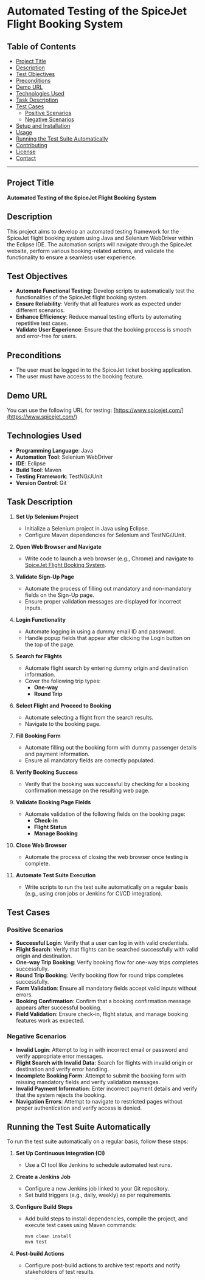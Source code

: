 # Automated Testing of the SpiceJet Flight Booking System

## Table of Contents
- [Project Title](#project-title)
- [Description](#description)
- [Test Objectives](#test-objectives)
- [Preconditions](#preconditions)
- [Demo URL](#demo-url)
- [Technologies Used](#technologies-used)
- [Task Description](#task-description)
- [Test Cases](#test-cases)
  - [Positive Scenarios](#positive-scenarios)
  - [Negative Scenarios](#negative-scenarios)
- [Setup and Installation](#setup-and-installation)
- [Usage](#usage)
- [Running the Test Suite Automatically](#running-the-test-suite-automatically)
- [Contributing](#contributing)
- [License](#license)
- [Contact](#contact)

---

## Project Title

**Automated Testing of the SpiceJet Flight Booking System**

## Description

This project aims to develop an automated testing framework for the SpiceJet flight booking system using Java and Selenium WebDriver within the Eclipse IDE. The automation scripts will navigate through the SpiceJet website, perform various booking-related actions, and validate the functionality to ensure a seamless user experience.

## Test Objectives

- **Automate Functional Testing**: Develop scripts to automatically test the functionalities of the SpiceJet flight booking system.
- **Ensure Reliability**: Verify that all features work as expected under different scenarios.
- **Enhance Efficiency**: Reduce manual testing efforts by automating repetitive test cases.
- **Validate User Experience**: Ensure that the booking process is smooth and error-free for users.

## Preconditions

- The user must be logged in to the SpiceJet ticket booking application.
- The user must have access to the booking feature.

## Demo URL

You can use the following URL for testing:
[https://www.spicejet.com/](https://www.spicejet.com/)

## Technologies Used

- **Programming Language**: Java
- **Automation Tool**: Selenium WebDriver
- **IDE**: Eclipse  
- **Build Tool**: Maven
- **Testing Framework**: TestNG/JUnit
- **Version Control**: Git

## Task Description

1. **Set Up Selenium Project**
   - Initialize a Selenium project in Java using Eclipse.
   - Configure Maven dependencies for Selenium and TestNG/JUnit.

2. **Open Web Browser and Navigate**
   - Write code to launch a web browser (e.g., Chrome) and navigate to [SpiceJet Flight Booking System](https://www.spicejet.com/).

3. **Validate Sign-Up Page**
   - Automate the process of filling out mandatory and non-mandatory fields on the Sign-Up page.
   - Ensure proper validation messages are displayed for incorrect inputs.

4. **Login Functionality**
   - Automate logging in using a dummy email ID and password.
   - Handle popup fields that appear after clicking the Login button on the top of the page.

5. **Search for Flights**
   - Automate flight search by entering dummy origin and destination information.
   - Cover the following trip types:
     - **One-way**
     - **Round Trip**

6. **Select Flight and Proceed to Booking**
   - Automate selecting a flight from the search results.
   - Navigate to the booking page.

7. **Fill Booking Form**
   - Automate filling out the booking form with dummy passenger details and payment information.
   - Ensure all mandatory fields are correctly populated.

8. **Verify Booking Success**
   - Verify that the booking was successful by checking for a booking confirmation message on the resulting web page.

9. **Validate Booking Page Fields**
   - Automate validation of the following fields on the booking page:
     - **Check-in**
     - **Flight Status**
     - **Manage Booking**

10. **Close Web Browser**
    - Automate the process of closing the web browser once testing is complete.

11. **Automate Test Suite Execution**
    - Write scripts to run the test suite automatically on a regular basis (e.g., using cron jobs or Jenkins for CI/CD integration).

## Test Cases

### Positive Scenarios

- **Successful Login**: Verify that a user can log in with valid credentials.
- **Flight Search**: Verify that flights can be searched successfully with valid origin and destination.
- **One-way Trip Booking**: Verify booking flow for one-way trips completes successfully.
- **Round Trip Booking**: Verify booking flow for round trips completes successfully.
- **Form Validation**: Ensure all mandatory fields accept valid inputs without errors.
- **Booking Confirmation**: Confirm that a booking confirmation message appears after successful booking.
- **Field Validation**: Ensure check-in, flight status, and manage booking features work as expected.

### Negative Scenarios

- **Invalid Login**: Attempt to log in with incorrect email or password and verify appropriate error messages.
- **Flight Search with Invalid Data**: Search for flights with invalid origin or destination and verify error handling.
- **Incomplete Booking Form**: Attempt to submit the booking form with missing mandatory fields and verify validation messages.
- **Invalid Payment Information**: Enter incorrect payment details and verify that the system rejects the booking.
- **Navigation Errors**: Attempt to navigate to restricted pages without proper authentication and verify access is denied.



## Running the Test Suite Automatically

To run the test suite automatically on a regular basis, follow these steps:

1. **Set Up Continuous Integration (CI)**
   - Use a CI tool like Jenkins to schedule automated test runs.

2. **Create a Jenkins Job**
   - Configure a new Jenkins job linked to your Git repository.
   - Set build triggers (e.g., daily, weekly) as per requirements.

3. **Configure Build Steps**
   - Add build steps to install dependencies, compile the project, and execute test cases using Maven commands:
     ```bash
     mvn clean install
     mvn test
     ```

4. **Post-build Actions**
   - Configure post-build actions to archive test reports and notify stakeholders of test results.
